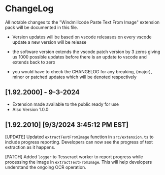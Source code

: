 # ChangeLog

All notable changes to the "Windmillcode Paste Text From Image" extension pack will be documented in this file.

* Version updates will be based on vscode relesases
on every vscode update a new version will be release

* the software version extends the vscode patch version by 3 zeros giving us
1000 possible updates before there is an update to vscode and extends back to zero

* you would have to check the CHANGELOG for any breaking, (major), minor or patched updates which will be denoted respectively


## [1.92.2000] - 9-3-2024
* Extension made available to the public ready for use
* Also Version 1.0.0

## [1.92.2010]  [9/3/2024 3:45:12 PM EST]

[UPDATE] Updated `extractTextFromImage` function in `src/extension.ts` to include progress reporting. Developers can now see the progress of text extraction as it happens.

[PATCH] Added `logger` to Tesseract worker to report progress while processing the image in `extractTextFromImage`. This will help developers understand the ongoing OCR operation.
